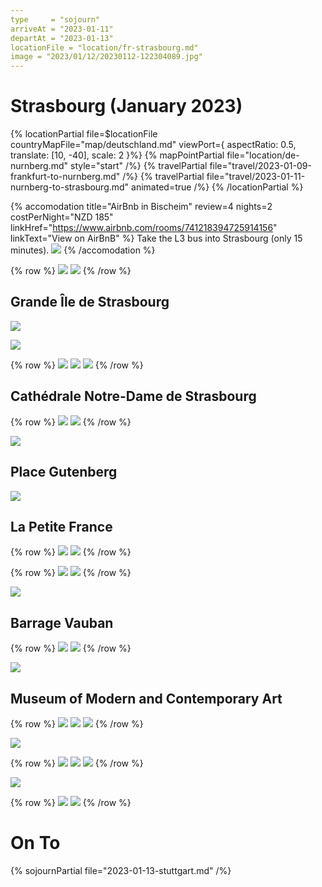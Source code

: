 ```yaml
---
type     = "sojourn"
arriveAt = "2023-01-11"
departAt = "2023-01-13"
locationFile = "location/fr-strasbourg.md"
image = "2023/01/12/20230112-122304089.jpg"
---
```


# Strasbourg (January 2023)

{% locationPartial file=$locationFile countryMapFile="map/deutschland.md"
viewPort={ aspectRatio: 0.5, translate: [10, -40], scale: 2 }%}
  {% mapPointPartial file="location/de-nurnberg.md" style="start" /%}
  {% travelPartial file="travel/2023-01-09-frankfurt-to-nurnberg.md" /%}
  {% travelPartial file="travel/2023-01-11-nurnberg-to-strasbourg.md" animated=true /%}
{% /locationPartial %}

{% accomodation
  title="AirBnb in Bischeim"
  review=4
  nights=2
  costPerNight="NZD 185"
  linkHref="https://www.airbnb.com/rooms/741218394725914156"
  linkText="View on AirBnB" %}
Take the L3 bus into Strasbourg (only 15 minutes).
![](https://a0.muscache.com/im/pictures/miso/Hosting-741218394725914156/original/cd5c0421-35f8-49a0-bd0e-84b9870a8ea1.jpeg)
{% /accomodation %}

{% row %}
![](2023/01/12/20230112-093656114.jpg)
![](2023/01/12/20230112-093623265.jpg)
{% /row %}

## Grande Île de Strasbourg

![](2023/01/12/20230112-113456069.jpg)

![](2023/01/12/20230112-113837849.jpg)

{% row %}
![](2023/01/12/20230112-120512344.jpg)
![](2023/01/12/20230112-121906917.jpg)
![](2023/01/12/20230112-121514111.jpg)
{% /row %}

## Cathédrale Notre-Dame de Strasbourg

{% row %}
![](2023/01/12/20230112-123747313.jpg)
![](2023/01/12/20230112-122304089.jpg)
{% /row %}

![](2023/01/12/20230112-123001726.jpg)

## Place Gutenberg

![](2023/01/12/20230112-124414082.jpg)

## La Petite France

{% row %}
![](2023/01/12/20230112-155800688-2.jpg)
![](2023/01/12/20230112-140518590.jpg)
{% /row %}

{% row %}
![](2023/01/12/20230112-140851931.jpg)
![](2023/01/12/20230112-141212370.jpg)
{% /row %}

![](2023/01/12/20230112-141238308.jpg)

## Barrage Vauban

{% row %}
![](unknown/img_2075.jpg)
![](2023/01/12/20230112-142048268.jpg)
{% /row %}

![](2023/01/12/20230112-142911790.jpg)

## Museum of Modern and Contemporary Art

{% row %}
![](2023/01/12/20230112-150235474.jpg)
![](2023/01/12/20230112-151447008.jpg)
![](2023/01/12/20230112-152155533.jpg)
{% /row %}

![](2023/01/12/20230112-152203172.jpg)

{% row %}
![](2023/01/12/20230112-152233730.jpg)
![](2023/01/12/20230112-153228752.jpg)
![](2023/01/12/20230112-153245938.jpg)
{% /row %}

![](2023/01/12/20230112-153312234.jpg)

{% row %}
![](2023/01/12/20230112-152741926.jpg)
![](2023/01/12/20230112-154000910.jpg)
{% /row %}

# On To

{% sojournPartial file="2023-01-13-stuttgart.md" /%}
